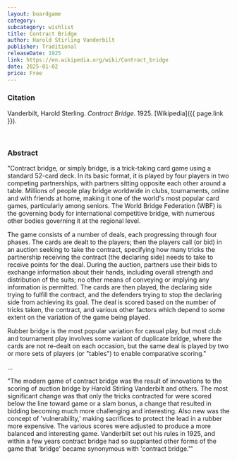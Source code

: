 ```yaml
---
layout: boardgame
category:
subcategory: wishlist
title: Contract Bridge
author: Harold Stirling Vanderbilt
publisher: Traditional
releaseDate: 1925
link: https://en.wikipedia.org/wiki/Contract_bridge
date: 2025-01-02
price: Free
---
```


### Citation

Vanderbilt, Harold Sterling. *Contract Bridge.* 1925. [Wikipedia]({{ page.link }}).

<br>

### Abstract

"Contract bridge, or simply bridge, is a trick-taking card game using a standard 52-card deck. In its basic format, it is played by four players in two competing partnerships, with partners sitting opposite each other around a table. Millions of people play bridge worldwide in clubs, tournaments, online and with friends at home, making it one of the world's most popular card games, particularly among seniors. The World Bridge Federation (WBF) is the governing body for international competitive bridge, with numerous other bodies governing it at the regional level.

The game consists of a number of deals, each progressing through four phases. The cards are dealt to the players; then the players call (or bid) in an auction seeking to take the contract, specifying how many tricks the partnership receiving the contract (the declaring side) needs to take to receive points for the deal. During the auction, partners use their bids to exchange information about their hands, including overall strength and distribution of the suits; no other means of conveying or implying any information is permitted. The cards are then played, the declaring side trying to fulfill the contract, and the defenders trying to stop the declaring side from achieving its goal. The deal is scored based on the number of tricks taken, the contract, and various other factors which depend to some extent on the variation of the game being played.

Rubber bridge is the most popular variation for casual play, but most club and tournament play involves some variant of duplicate bridge, where the cards are not re-dealt on each occasion, but the same deal is played by two or more sets of players (or "tables") to enable comparative scoring."

...

"The modern game of contract bridge was the result of innovations to the scoring of auction bridge by Harold Stirling Vanderbilt and others. The most significant change was that only the tricks contracted for were scored below the line toward game or a slam bonus, a change that resulted in bidding becoming much more challenging and interesting. Also new was the concept of 'vulnerability,' making sacrifices to protect the lead in a rubber more expensive. The various scores were adjusted to produce a more balanced and interesting game. Vanderbilt set out his rules in 1925, and within a few years contract bridge had so supplanted other forms of the game that 'bridge' became synonymous with 'contract bridge.'"
